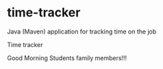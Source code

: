 # time-tracker
Java (Maven) application for tracking time on the job

Time tracker

Good Morning Students family members!!!
